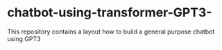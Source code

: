 # chatbot-using-transformer-GPT3-
This repository contains a layout how to build a general purpose chatbot using GPT3

